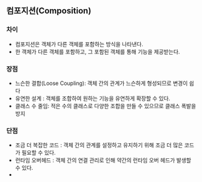 ## 컴포지션(Composition)

### 차이
- 컴포지션은 객체가 다른 객체를 포함하는 방식을 나타낸다.
- 한 객체가 다른 객체를 포함하고, 그 포함된 객체를 통해 기능을 제공받는다. 

### 장점
- 느슨한 결합(Loose Coupling): 객체 간의 관계가 느슨하게 형성되므로 변경이 쉽다
- 유연한 설계 : 객체를 조합하여 원하는 기능을 유연하게 확장할 수 있다.
- 클래스 수 줄임: 적은 수의 클래스로 다양한 조합을 만들 수 있으므로 클래스 폭발을 방지

### 단점
- 조금 더 복잡한 코드 : 객체 간의 관계를 설정하고 유지하기 위해 조금 더 많은 코드가 필요할 수 있다.
- 런타임 오버헤드 : 객체 간의 연결 관리로 인해 약간의 런타임 오버 헤드가 발생할 수 있다. 
- 